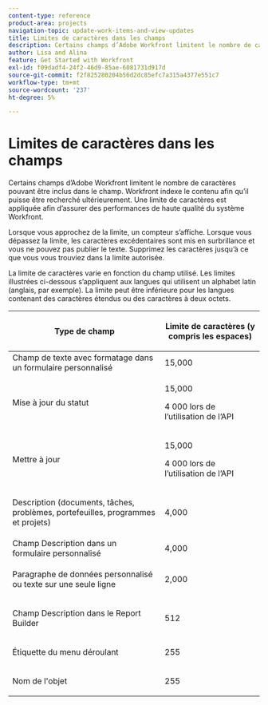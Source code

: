 ```yaml
---
content-type: reference
product-area: projects
navigation-topic: update-work-items-and-view-updates
title: Limites de caractères dans les champs
description: Certains champs d’Adobe Workfront limitent le nombre de caractères pouvant être inclus dans le champ. Workfront indexe le contenu afin qu’il puisse être recherché ultérieurement. Une limite de caractères est appliquée afin d’assurer des performances de haute qualité du système Workfront.
author: Lisa and Alina
feature: Get Started with Workfront
exl-id: f09dadf4-24f2-46d9-85ae-6081731d917d
source-git-commit: f2f825280204b56d2dc85efc7a315a4377e551c7
workflow-type: tm+mt
source-wordcount: '237'
ht-degree: 5%

---
```


# Limites de caractères dans les champs

Certains champs d’Adobe Workfront limitent le nombre de caractères pouvant être inclus dans le champ. Workfront indexe le contenu afin qu’il puisse être recherché ultérieurement. Une limite de caractères est appliquée afin d’assurer des performances de haute qualité du système Workfront.

Lorsque vous approchez de la limite, un compteur s’affiche. Lorsque vous dépassez la limite, les caractères excédentaires sont mis en surbrillance et vous ne pouvez pas publier le texte. Supprimez les caractères jusqu’à ce que vous vous trouviez dans la limite autorisée.

La limite de caractères varie en fonction du champ utilisé. Les limites illustrées ci-dessous s’appliquent aux langues qui utilisent un alphabet latin (anglais, par exemple). La limite peut être inférieure pour les langues contenant des caractères étendus ou des caractères à deux octets.

<table style="table-layout:auto"> 
 <col> 
 <col> 
 <thead> 
  <tr> 
   <th> <p><strong>Type de champ</strong> </p> </th> 
   <th> <p><strong>Limite de caractères (</strong><strong>y compris les espaces)</strong> </p> </th> 
  </tr> 
 </thead> 
 <tbody> 
  <tr> 
   <td>Champ de texte avec formatage dans un formulaire personnalisé</td> 
   <td>15,000</td> 
  </tr> 
  <tr> 
   <td> <p>Mise à jour du statut</p> </td> 
   <td> <p>15,000</p>
   <p> 4 000 lors de l’utilisation de l’API</p> </td> 
  </tr> 
  <tr> 
   <td> <p>Mettre à jour</p> </td> 
   <td> <p>15,000</p> 
   <p> 4 000 lors de l’utilisation de l’API</p></td> 
  </tr> 
  <tr> 
   <td> <p>Description (documents, tâches, problèmes, portefeuilles, programmes et projets)</p> </td> 
   <td> <p>4,000</p> </td> 
  </tr> 
  <tr> 
   <td>Champ Description dans un formulaire personnalisé</td> 
   <td>4,000</td> 
  </tr> 
  <tr> 
   <td> <p>Paragraphe de données personnalisé ou texte sur une seule ligne </p> </td> 
   <td> <p>2,000</p> </td> 
  </tr> 
  <tr> 
   <td> <p>Champ Description dans le Report Builder</p> </td> 
   <td> <p>512</p> </td> 
  </tr> 
  <tr> 
   <td> <p>Étiquette du menu déroulant</p> </td> 
   <td> <p>255</p> </td> 
  </tr> 
  <tr> 
   <td> <p>Nom de l'objet</p> </td> 
   <td> <p>255</p> </td> 
  </tr> 
 </tbody> 
</table>

